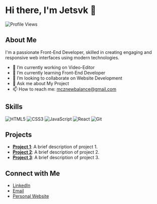# Hi there, I'm Jetsvk 👋

![Profile Views](https://komarev.com/ghpvc/?username=NF2077&color=blue)

## About Me

I'm a passionate Front-End Developer, skilled in creating engaging and responsive web interfaces using modern technologies.

- 🔭 I’m currently working on Video-Editor
- 🌱 I’m currently learning Front-End Developer
- 👯 I’m looking to collaborate on Website Development
- 💬 Ask me about My Project
- 📫 How to reach me: mcznewbalance@gmail.com

## Skills

![HTML5](https://img.shields.io/badge/-HTML5-E34F26?style=flat&logo=html5&logoColor=white)
![CSS3](https://img.shields.io/badge/-CSS3-1572B6?style=flat&logo=css3&logoColor=white)
![JavaScript](https://img.shields.io/badge/-JavaScript-F7DF1E?style=flat&logo=javascript&logoColor=black)
![React](https://img.shields.io/badge/-React-61DAFB?style=flat&logo=react&logoColor=black)
![Git](https://img.shields.io/badge/-Git-F05032?style=flat&logo=git&logoColor=white)

## Projects

- [**Project 1**](https://github.com/your-username/project1): A brief description of project 1.
- [**Project 2**](https://github.com/your-username/project2): A brief description of project 2.
- [**Project 3**](https://github.com/your-username/project3): A brief description of project 3.

## Connect with Me

- [LinkedIn](https://linkedin.com/in/your-profile)
- [Email](mailto:your-email@example.com)
- [Personal Website](https://your-website.com)
